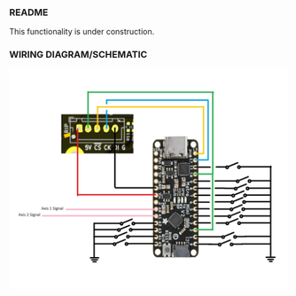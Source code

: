 ### README
This functionality is under construction. 
### WIRING DIAGRAM/SCHEMATIC
![](../images/ArduinoOnlyWiringDiagram.jpg)
